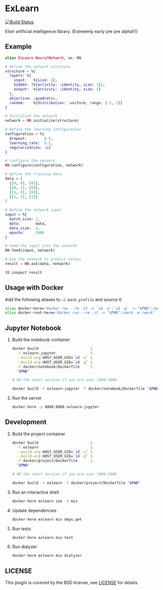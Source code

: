 # ExLearn

[![Build Status](https://travis-ci.org/sdwolf/exlearn.svg?branch=master)](https://travis-ci.org/sdwolf/exlearn)

Elixir artificial intelligence library. (Extreemly early pre pre alpha!!!)

## Example

```elixir
alias ExLearn.NeuralNetwork, as: NN

# Define the network structure
structure = %{
  layers: %{
    input:   %{size: 1},
    hidden: [%{activity: :identity, size: 1}],
    output:  %{activity: :identity, size: 1}
  },
  objective: :quadratic,
  random:    %{distribution: :uniform, range: {-1, 1}}
}

# Initialize the network
network = NN.initialize(structure)

# Define the learning configuration
configuration = %{
  dropout:        0.5,
  learning_rate:  0.5,
  regularization: :L2
}

# Configure the network
NN.configure(configuration, network)

# Define the training data
data = [
  {[0, 0], [0]},
  {[0, 1], [0]},
  {[1, 0], [0]},
  {[1, 1], [1]}
]

# Define the network input
input = %{
  batch_size: 2,
  data:       data,
  data_size:  4,
  epochs:     1000
}

# Feed the input into the network
NN.feed(input, network)

# Ask the network to predict values
result = NN.ask(data, network)

IO.inspect result
```

## Usage with Docker

Add the following aliases to `~/.bash_profile` and source it:

```bash
alias docker-here='docker run --rm -it -u `id -u`:`id -g` -v "$PWD":/work -w /work'
alias docker-root-here='docker run --rm -it -v "$PWD":/work -w /work'
```

## Jupyter Notebook

1. Build the notebook container
    ```bash
    docker build                        \
      -t exlearn-jupyter                \
      --build-arg HOST_USER_UID=`id -u` \
      --build-arg HOST_USER_GID=`id -g` \
      -f docker/notebook/Dockerfile     \
      "$PWD"

    # OR the short version if you are user 1000:1000

    docker build -t exlearn-jupyter -f docker/notebook/Dockerfile "$PWD"
    ```

2. Run the server
    ```bash
    docker-here -p 8888:8888 exlearn-jupyter
    ```

## Development

2. Build the project container
    ```bash
    docker build                        \
      -t exlearn                        \
      --build-arg HOST_USER_UID=`id -u` \
      --build-arg HOST_USER_GID=`id -g` \
      -f docker/project/Dockerfile      \
      "$PWD"

    # OR the short version if you are user 1000:1000

    docker build -t exlearn -f docker/project/Dockerfile "$PWD"
    ```

3. Run an interactive shell
    ```bash
    docker-here exlearn iex -S mix
    ```

4. Update dependencies
    ```bash
    docker-here exlearn mix deps.get
    ```

5. Run tests
    ```bash
    docker-here exlearn mix test
    ```

6. Run dialyzer
    ```bash
    docker-here exlearn mix dialyzer
    ```

## LICENSE

This plugin is covered by the BSD license, see [LICENSE](LICENSE) for details.
